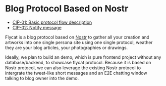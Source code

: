 # Blog Protocol Based on Nostr

- [CIP-01: Basic protocol flow description](cips/01.md)
- [CIP-02: Notify message](cips/02.md)

Flycat is a blog protocol based on [Nostr](https://github.com/nostr-protocol/nips) to gather all your creation and artworks into one single persona site using one single protocol, weather they are your blog articles, your photographies or drawings. 

Ideally, we plan to build an demo, which is pure frontend project without any database/backend, to showcase flycat protocol. Because it is based on Nostr protocol, we can also leverage the existing Nostr protocol to intergrate the tweet-like short messages and an E2E chatting window talking to blog owner into the demo.  
